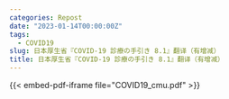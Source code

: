 ```yaml
---
categories: Repost
date: "2023-01-14T00:00:00Z"
tags:
  - COVID19
slug: 日本厚生省『COVID-19 診療の手引き 8.1』翻译（有增减）
title: 日本厚生省『COVID-19 診療の手引き 8.1』翻译（有增减）
---
```


{{< embed-pdf-iframe file="COVID19_cmu.pdf" >}}
